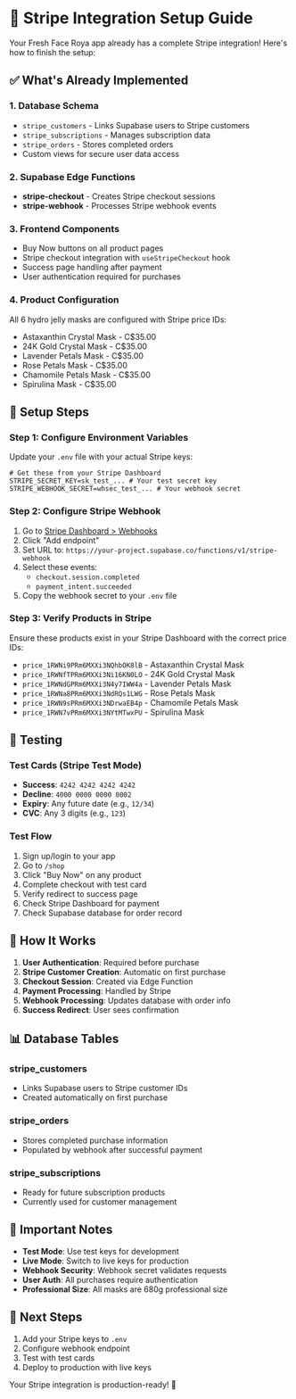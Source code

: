 # 🚀 Stripe Integration Setup Guide

Your Fresh Face Roya app already has a complete Stripe integration! Here's how to finish the setup:

## ✅ What's Already Implemented

### 1. Database Schema
- `stripe_customers` - Links Supabase users to Stripe customers
- `stripe_subscriptions` - Manages subscription data
- `stripe_orders` - Stores completed orders
- Custom views for secure user data access

### 2. Supabase Edge Functions
- **stripe-checkout** - Creates Stripe checkout sessions
- **stripe-webhook** - Processes Stripe webhook events

### 3. Frontend Components
- Buy Now buttons on all product pages
- Stripe checkout integration with `useStripeCheckout` hook
- Success page handling after payment
- User authentication required for purchases

### 4. Product Configuration
All 6 hydro jelly masks are configured with Stripe price IDs:
- Astaxanthin Crystal Mask - C$35.00
- 24K Gold Crystal Mask - C$35.00  
- Lavender Petals Mask - C$35.00
- Rose Petals Mask - C$35.00
- Chamomile Petals Mask - C$35.00
- Spirulina Mask - C$35.00

## 🔧 Setup Steps

### Step 1: Configure Environment Variables
Update your `.env` file with your actual Stripe keys:

```env
# Get these from your Stripe Dashboard
STRIPE_SECRET_KEY=sk_test_... # Your test secret key
STRIPE_WEBHOOK_SECRET=whsec_test_... # Your webhook secret
```

### Step 2: Configure Stripe Webhook
1. Go to [Stripe Dashboard > Webhooks](https://dashboard.stripe.com/webhooks)
2. Click "Add endpoint"
3. Set URL to: `https://your-project.supabase.co/functions/v1/stripe-webhook`
4. Select these events:
   - `checkout.session.completed`
   - `payment_intent.succeeded`
5. Copy the webhook secret to your `.env` file

### Step 3: Verify Products in Stripe
Ensure these products exist in your Stripe Dashboard with the correct price IDs:
- `price_1RWNi9PRm6MXXi3NQhbOK8lB` - Astaxanthin Crystal Mask
- `price_1RWNfTPRm6MXXi3Ni16KN0LO` - 24K Gold Crystal Mask
- `price_1RWNdGPRm6MXXi3N4y7IWW4a` - Lavender Petals Mask
- `price_1RWNa8PRm6MXXi3NdRQs1LWG` - Rose Petals Mask
- `price_1RWN9sPRm6MXXi3NDrwaEB4p` - Chamomile Petals Mask
- `price_1RWN7vPRm6MXXi3NYtMTwxPU` - Spirulina Mask

## 🧪 Testing

### Test Cards (Stripe Test Mode)
- **Success**: `4242 4242 4242 4242`
- **Decline**: `4000 0000 0000 0002`
- **Expiry**: Any future date (e.g., `12/34`)
- **CVC**: Any 3 digits (e.g., `123`)

### Test Flow
1. Sign up/login to your app
2. Go to `/shop`
3. Click "Buy Now" on any product
4. Complete checkout with test card
5. Verify redirect to success page
6. Check Stripe Dashboard for payment
7. Check Supabase database for order record

## 🔄 How It Works

1. **User Authentication**: Required before purchase
2. **Stripe Customer Creation**: Automatic on first purchase
3. **Checkout Session**: Created via Edge Function
4. **Payment Processing**: Handled by Stripe
5. **Webhook Processing**: Updates database with order info
6. **Success Redirect**: User sees confirmation

## 📊 Database Tables

### stripe_customers
- Links Supabase users to Stripe customer IDs
- Created automatically on first purchase

### stripe_orders  
- Stores completed purchase information
- Populated by webhook after successful payment

### stripe_subscriptions
- Ready for future subscription products
- Currently used for customer management

## 🚨 Important Notes

- **Test Mode**: Use test keys for development
- **Live Mode**: Switch to live keys for production
- **Webhook Security**: Webhook secret validates requests
- **User Auth**: All purchases require authentication
- **Professional Size**: All masks are 680g professional size

## 🎯 Next Steps

1. Add your Stripe keys to `.env`
2. Configure webhook endpoint
3. Test with test cards
4. Deploy to production with live keys

Your Stripe integration is production-ready! 🎉